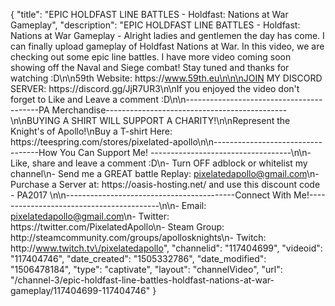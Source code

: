 {
    "title": "EPIC HOLDFAST LINE BATTLES - Holdfast: Nations at War Gameplay",
    "description": "EPIC HOLDFAST LINE BATTLES - Holdfast: Nations at War Gameplay - Alright ladies and gentlemen the day has come. I can finally upload gameplay of Holdfast Nations at War. In this video, we are checking out some epic line battles. I have more video coming soon showing off the Naval and Siege combat! Stay tuned and thanks for watching :D\n\n59th Website: https:\/\/www.59th.eu\n\n\nJOIN MY DISCORD SERVER: https:\/\/discord.gg\/JjR7UR3\n\nIf you enjoyed the video don't forget to Like and Leave a comment :D\n\n-----------------------------------------PA Merchandise---------------------------------------------\n\nBUYING A SHIRT WILL SUPPORT A CHARITY!\n\nRepresent the Knight's of Apollo!\nBuy a T-shirt Here: https:\/\/teespring.com\/stores\/pixelated-apollo\n\n----------------------------------How You Can Support Me! -----------------------------------\n\n- Like, share and leave a comment :D\n- Turn OFF adblock or whitelist my channel\n- Send me a GREAT battle Replay: pixelatedapollo@gmail.com\n- Purchase a Server at: https:\/\/oasis-hosting.net\/ and use this discount code - PA2017 \n\n------------------------------------------Connect With Me!-----------------------------------------\n\n- Email: pixelatedapollo@gmail.com\n- Twitter: https:\/\/twitter.com\/PixelatedApollo\n- Steam Group:  http:\/\/steamcommunity.com\/groups\/apollosknights\n- Twitch: http:\/\/www.twitch.tv\/pixelatedapollo",
    "channelid": "117404699",
    "videoid": "117404746",
    "date_created": "1505332786",
    "date_modified": "1506478184",
    "type": "captivate",
    "layout": "channelVideo",
    "url": "\/channel-3\/epic-holdfast-line-battles-holdfast-nations-at-war-gameplay\/117404699-117404746"
}
